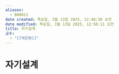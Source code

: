 ```yaml
---
aliases:
  - B80011
date created: 목요일, 3월 13일 2025, 12:48:30 오전
date modified: 목요일, 3월 13일 2025, 12:50:11 오전
title: 자기설계
교수:
  - "[[박은화]]"
---
```


# 자기설계
